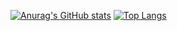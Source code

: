 [![Anurag's GitHub stats](https://github-readme-stats.vercel.app/api?username=happybin2013)](https://github.com/happybin2013/github-readme-stats)
[![Top Langs](https://github-readme-stats.vercel.app/api/top-langs/?username=happybin2013)](https://github.com/happybin2013/github-readme-stats)
